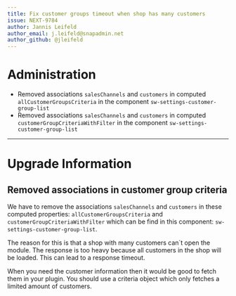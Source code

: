 ```yaml
---
title: Fix customer groups timeout when shop has many customers
issue: NEXT-9784
author: Jannis Leifeld
author_email: j.leifeld@snapadmin.net 
author_github: @jleifeld
---
```

# Administration
* Removed associations `salesChannels` and `customers` in computed `allCustomerGroupsCriteria` in the component `sw-settings-customer-group-list` 
* Removed associations `salesChannels` and `customers` in computed `customerGroupCriteriaWithFilter` in the component `sw-settings-customer-group-list` 
___
# Upgrade Information

## Removed associations in customer group criteria
We have to remove the associations `salesChannels` and `customers` 
in these computed properties: `allCustomerGroupsCriteria` and `customerGroupCriteriaWithFilter`
which can be find in this component: `sw-settings-customer-group-list`.

The reason for this is that a shop with many customers can´t open the module. The response
is too heavy because all customers in the shop will be loaded. This can lead to a response 
timeout.

When you need the customer information then it would be good to fetch them in your plugin.
You should use a criteria object which only fetches a limited amount of customers.
